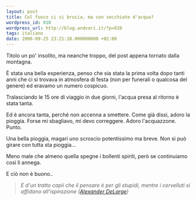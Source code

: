 ```yaml
---
layout: post
title: Col fuoco ci si brucia, ma con secchiate d'acqua?
wordpress_id: 910
wordpress_url: http://blog.andvari.it/?p=910
tags: italiano
date: 2006-09-25 23:21:18.000000000 +02:00
---
```

Titolo un po' insolito, ma neanche troppo, del post appena tornato dalla montagna.

È stata una bella esperienza, penso che sia stata la prima volta dopo tanti anni che ci si trovava in atmosfera di festa (non per funerali o qualcosa del genere) ed eravamo un numero cospicuo.

Tralasciando le 15 ore di viaggio in due giorni, l'acqua presa al ritorno è stata tanta.

Ed è ancora tanta, perché non accenna a smettere. Come già dissi, adoro la pioggia. Forse mi sbagliavo, mi devo correggere. Adoro l'acquazzone. Punto.

Una bella pioggia, magari uno scroscio potentissimo ma breve. Non si può girare con tutta sta pioggia...

Meno male che almeno quella spegne i bollenti spiriti, però se continuiamo così li annega.

E ciò non è buono..
<blockquote><em>E d'un tratto capii che il pensare è per gli stupidi, mentre i cervelluti si affidano all'ispirazione (<a href="http://it.wikiquote.org/wiki/Arancia_meccanica">Alexander DeLarge</a>)</em></blockquote>
